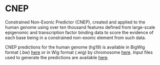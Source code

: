 # CNEP
Constrained Non-Exonic Predictor (CNEP), created and applied to the human genome using over ten thousand features defined from large-scale epigenomic and transcription factor binding data to score the evidence of each base being in a constrained non-exonic element from such data.

CNEP predictions for the human genome (hg19) is available in BigWig format (.bw) [here](https://ernst.cass.idre.ucla.edu/public/CNEP/cnep.bw) or 
in Wig format (.wig) by chromosome [here](https://ernst.cass.idre.ucla.edu/public/CNEP/WIGFILES_BYCHROM/).
Input files used to generate the predictions are available [here](https://ernst.cass.idre.ucla.edu/public/CNEP/INPUTFILES/).


